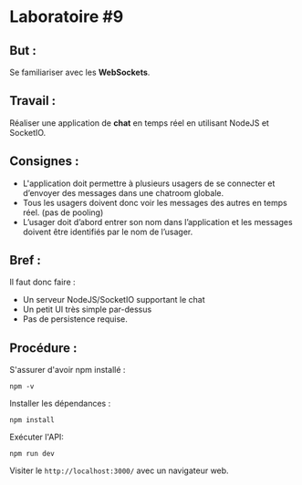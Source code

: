 # Laboratoire \#9

## But :
Se familiariser avec les **WebSockets**.

## Travail :
Réaliser une application de **chat** en temps réel en utilisant NodeJS et SocketIO.

## Consignes :
* L'application doit permettre à plusieurs usagers de se connecter et d’envoyer des messages dans une chatroom globale.
* Tous les usagers doivent donc voir les messages des autres en temps réel. (pas de pooling)
* L’usager doit d’abord entrer son nom dans l’application et les messages doivent être identifiés par le nom de
l’usager.

## Bref :
Il faut donc faire :
* Un serveur NodeJS/SocketIO supportant le chat
* Un petit UI très simple par-dessus
* Pas de persistence requise.

## Procédure :
S'assurer d'avoir npm installé :

`npm -v`

Installer les dépendances :

`npm install`

Exécuter l'API:

`npm run dev`

Visiter le `http://localhost:3000/` avec un navigateur web.
